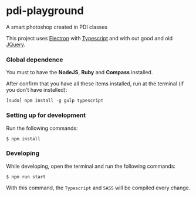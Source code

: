 # pdi-playground
A smart photoshop created in PDI classes

This project uses [Electron](http://electron.atom.io/) with [Typescript](http://www.typescriptlang.org/) and with out good and old [JQuery](https://jquery.com/).

### Global dependence

You must to have the **NodeJS**, **Ruby** and **Compass** installed.

After confirm that you have all these items installed, run at the terminal (if you don't have installed):

```shell
[sudo] npm install -g gulp typescript
```

### Setting up for development

Run the following commands:

```shell
$ npm install
```

### Developing

While developing, open the terminal and run the following commands:

```shell
$ npm run start
```

With this command, the `Typescript` and `SASS` will be compiled every change.
